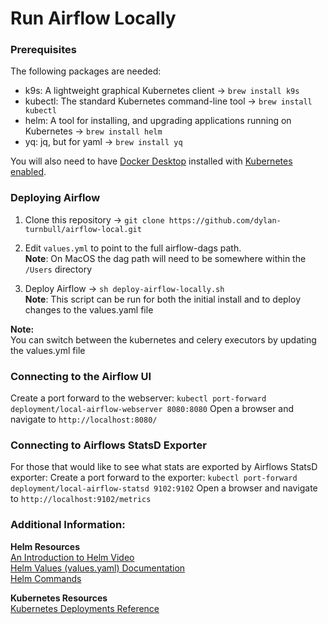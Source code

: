 # Run Airflow Locally

### Prerequisites
The following packages are needed:
- k9s: A lightweight graphical Kubernetes client -> `brew install k9s`
- kubectl: The standard Kubernetes command-line tool -> `brew install kubectl`
- helm: A tool for installing, and upgrading applications running on Kubernetes -> `brew install helm`
- yq: jq, but for yaml -> `brew install yq`

You will also need to have [Docker Desktop](https://www.docker.com/products/docker-desktop/) installed with [Kubernetes enabled](https://docs.docker.com/desktop/kubernetes/#enable-kubernetes).

### Deploying Airflow
1. Clone this repository -> `git clone https://github.com/dylan-turnbull/airflow-local.git`
    
2. Edit `values.yml` to point to the full airflow-dags path.  
    **Note**: On MacOS the dag path will need to be somewhere within the `/Users` directory

3. Deploy Airflow -> `sh deploy-airflow-locally.sh`  
    **Note**: This script can be run for both the initial install and to deploy changes to the values.yaml file

**Note:**  
You can switch between the kubernetes and celery executors by updating the values.yml file

### Connecting to the Airflow UI
Create a port forward to the webserver: `kubectl port-forward deployment/local-airflow-webserver 8080:8080`
Open a browser and navigate to `http://localhost:8080/`

### Connecting to Airflows StatsD Exporter
For those that would like to see what stats are exported by Airflows StatsD exporter:
Create a port forward to the exporter: `kubectl port-forward deployment/local-airflow-statsd 9102:9102`
Open a browser and navigate to `http://localhost:9102/metrics`

### Additional Information:
**Helm Resources**  
[An Introduction to Helm Video](https://www.youtube.com/watch?v=Zzwq9FmZdsU)  
[Helm Values (values.yaml) Documentation](https://helm.sh/docs/chart_template_guide/values_files/)  
[Helm Commands](https://helm.sh/docs/helm/helm/)  
 
**Kubernetes Resources**  
[Kubernetes Deployments Reference](https://kubernetes.io/docs/concepts/workloads/controllers/deployment/)
